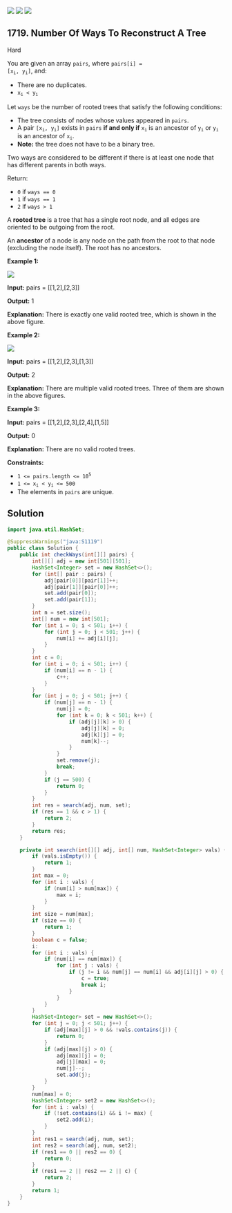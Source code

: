 [![](https://img.shields.io/github/stars/javadev/LeetCode-in-Java?label=Stars&style=flat-square)](https://github.com/javadev/LeetCode-in-Java)
[![](https://img.shields.io/github/forks/javadev/LeetCode-in-Java?label=Fork%20me%20on%20GitHub%20&style=flat-square)](https://github.com/javadev/LeetCode-in-Java/fork)
[![](https://img.shields.io/badge/-LeetCode%20in%20Kotlin-blue?style=flat-square)](https://github.com/javadev/LeetCode-in-Kotlin)

## 1719\. Number Of Ways To Reconstruct A Tree

Hard

You are given an array `pairs`, where <code>pairs[i] = [x<sub>i</sub>, y<sub>i</sub>]</code>, and:

*   There are no duplicates.
*   <code>x<sub>i</sub> < y<sub>i</sub></code>

Let `ways` be the number of rooted trees that satisfy the following conditions:

*   The tree consists of nodes whose values appeared in `pairs`.
*   A pair <code>[x<sub>i</sub>, y<sub>i</sub>]</code> exists in `pairs` **if and only if** <code>x<sub>i</sub></code> is an ancestor of <code>y<sub>i</sub></code> or <code>y<sub>i</sub></code> is an ancestor of <code>x<sub>i</sub></code>.
*   **Note:** the tree does not have to be a binary tree.

Two ways are considered to be different if there is at least one node that has different parents in both ways.

Return:

*   `0` if `ways == 0`
*   `1` if `ways == 1`
*   `2` if `ways > 1`

A **rooted tree** is a tree that has a single root node, and all edges are oriented to be outgoing from the root.

An **ancestor** of a node is any node on the path from the root to that node (excluding the node itself). The root has no ancestors.

**Example 1:**

![](https://assets.leetcode.com/uploads/2020/12/03/trees2.png)

**Input:** pairs = \[\[1,2],[2,3]]

**Output:** 1

**Explanation:** There is exactly one valid rooted tree, which is shown in the above figure.

**Example 2:**

![](https://assets.leetcode.com/uploads/2020/12/03/tree.png)

**Input:** pairs = \[\[1,2],[2,3],[1,3]]

**Output:** 2

**Explanation:** There are multiple valid rooted trees. Three of them are shown in the above figures.

**Example 3:**

**Input:** pairs = \[\[1,2],[2,3],[2,4],[1,5]]

**Output:** 0

**Explanation:** There are no valid rooted trees.

**Constraints:**

*   <code>1 <= pairs.length <= 10<sup>5</sup></code>
*   <code>1 <= x<sub>i</sub> < y<sub>i</sub> <= 500</code>
*   The elements in `pairs` are unique.

## Solution

```java
import java.util.HashSet;

@SuppressWarnings("java:S1119")
public class Solution {
    public int checkWays(int[][] pairs) {
        int[][] adj = new int[501][501];
        HashSet<Integer> set = new HashSet<>();
        for (int[] pair : pairs) {
            adj[pair[0]][pair[1]]++;
            adj[pair[1]][pair[0]]++;
            set.add(pair[0]);
            set.add(pair[1]);
        }
        int n = set.size();
        int[] num = new int[501];
        for (int i = 0; i < 501; i++) {
            for (int j = 0; j < 501; j++) {
                num[i] += adj[i][j];
            }
        }
        int c = 0;
        for (int i = 0; i < 501; i++) {
            if (num[i] == n - 1) {
                c++;
            }
        }
        for (int j = 0; j < 501; j++) {
            if (num[j] == n - 1) {
                num[j] = 0;
                for (int k = 0; k < 501; k++) {
                    if (adj[j][k] > 0) {
                        adj[j][k] = 0;
                        adj[k][j] = 0;
                        num[k]--;
                    }
                }
                set.remove(j);
                break;
            }
            if (j == 500) {
                return 0;
            }
        }
        int res = search(adj, num, set);
        if (res == 1 && c > 1) {
            return 2;
        }
        return res;
    }

    private int search(int[][] adj, int[] num, HashSet<Integer> vals) {
        if (vals.isEmpty()) {
            return 1;
        }
        int max = 0;
        for (int i : vals) {
            if (num[i] > num[max]) {
                max = i;
            }
        }
        int size = num[max];
        if (size == 0) {
            return 1;
        }
        boolean c = false;
        i:
        for (int i : vals) {
            if (num[i] == num[max]) {
                for (int j : vals) {
                    if (j != i && num[j] == num[i] && adj[i][j] > 0) {
                        c = true;
                        break i;
                    }
                }
            }
        }
        HashSet<Integer> set = new HashSet<>();
        for (int j = 0; j < 501; j++) {
            if (adj[max][j] > 0 && !vals.contains(j)) {
                return 0;
            }
            if (adj[max][j] > 0) {
                adj[max][j] = 0;
                adj[j][max] = 0;
                num[j]--;
                set.add(j);
            }
        }
        num[max] = 0;
        HashSet<Integer> set2 = new HashSet<>();
        for (int i : vals) {
            if (!set.contains(i) && i != max) {
                set2.add(i);
            }
        }
        int res1 = search(adj, num, set);
        int res2 = search(adj, num, set2);
        if (res1 == 0 || res2 == 0) {
            return 0;
        }
        if (res1 == 2 || res2 == 2 || c) {
            return 2;
        }
        return 1;
    }
}
```